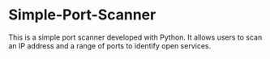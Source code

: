 # Simple-Port-Scanner
This is a simple port scanner developed with Python. It allows users to scan an IP address and a range of ports to identify open services.
